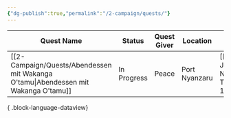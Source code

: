 ```yaml
---
{"dg-publish":true,"permalink":"/2-campaign/quests/"}
---
```


| Quest Name                                                                            | Status      | Quest Giver | Location      | Session                                                                              | Available Rewards | Acquired Rewards |
| ------------------------------------------------------------------------------------- | ----------- | ----------- | ------------- | ------------------------------------------------------------------------------------ | ----------------- | ---------------- |
| [[2-Campaign/Quests/Abendessen mit Wakanga O'tamu\|Abendessen mit Wakanga O'tamu]] | In Progress | Peace       | Port Nyanzaru | [[1-Session Journals/ToA/Session Notes/2024-12-12 ToA S001\|2024-12-12 ToA S001]] | \-                | \-               |

{ .block-language-dataview}


